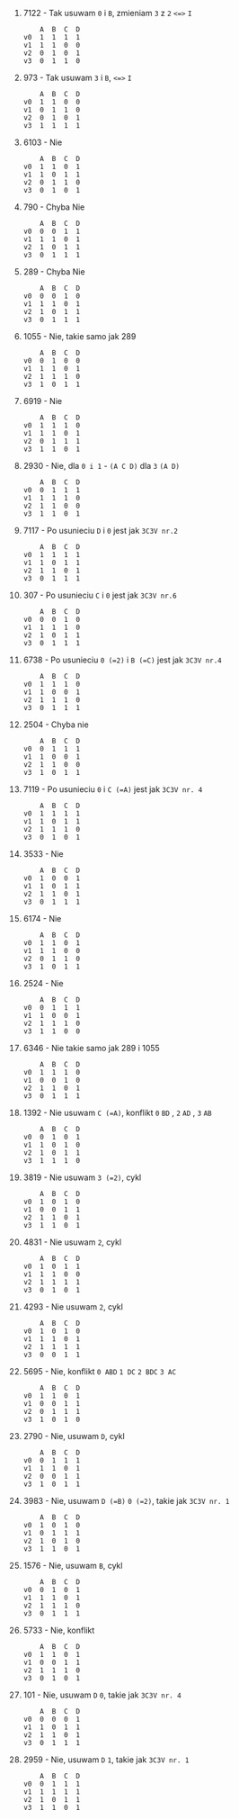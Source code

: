 
1. 7122 - Tak usuwam `0` i `B`, zmieniam `3` z `2` `<=>` `I`
    ```    
        A  B  C  D
    v0  1  1  1  1
    v1  1  1  0  0
    v2  0  1  0  1
    v3  0  1  1  0
    ```
1. 973 - Tak usuwam `3` i `B`, `<=>` `I`
    ```    
        A  B  C  D
    v0  1  1  0  0
    v1  0  1  1  0
    v2  0  1  0  1
    v3  1  1  1  1
    ```
1. 6103 - Nie
    ```
        A  B  C  D
    v0  1  1  0  1
    v1  1  0  1  1
    v2  0  1  1  0
    v3  0  1  0  1
    ```
1. 790 - Chyba Nie
    ```
        A  B  C  D
    v0  0  0  1  1
    v1  1  1  0  1
    v2  1  0  1  1
    v3  0  1  1  1
    ```
1. 289 - Chyba Nie
    ```
        A  B  C  D
    v0  0  0  1  0
    v1  1  1  0  1
    v2  1  0  1  1
    v3  0  1  1  1
    ```
1. 1055 - Nie, takie samo jak 289
    ```
        A  B  C  D
    v0  0  1  0  0
    v1  1  1  0  1
    v2  1  1  1  0
    v3  1  0  1  1
    ```
1. 6919 - Nie
    ```
        A  B  C  D
    v0  1  1  1  0
    v1  1  1  0  1
    v2  0  1  1  1
    v3  1  1  0  1
    ```
1. 2930 - Nie, dla `0 i 1` - `(A C D)` dla `3` `(A D)`
    ```
        A  B  C  D
    v0  0  1  1  1
    v1  1  1  1  0
    v2  1  1  0  0
    v3  1  1  0  1
    ```
1. 7117 - Po usunieciu `D` i `0` jest jak `3C3V nr.2`
    ```
        A  B  C  D
    v0  1  1  1  1
    v1  1  0  1  1
    v2  1  1  0  1
    v3  0  1  1  1
    ```
1. 307 - Po usunieciu `C` i `0` jest jak `3C3V nr.6`
    ```
        A  B  C  D
    v0  0  0  1  0
    v1  1  1  1  0
    v2  1  0  1  1
    v3  0  1  1  1
    ```
1. 6738 - Po usunieciu `0 (=2)` i `B (=C)` jest jak `3C3V nr.4`
    ```
        A  B  C  D
    v0  1  1  1  0
    v1  1  0  0  1
    v2  1  1  1  0
    v3  0  1  1  1
    ```
1. 2504 - Chyba nie
    ```
        A  B  C  D
    v0  0  1  1  1
    v1  1  0  0  1
    v2  1  1  0  0
    v3  1  0  1  1
    ```
1. 7119 - Po usunieciu `0` i `C (=A)` jest jak `3C3V nr. 4`
    ```
        A  B  C  D
    v0  1  1  1  1
    v1  1  0  1  1
    v2  1  1  1  0
    v3  0  1  0  1
    ```
1. 3533 - Nie
    ```
        A  B  C  D
    v0  1  0  0  1
    v1  1  0  1  1
    v2  1  1  0  1
    v3  0  1  1  1
    ```
1. 6174 - Nie
    ```
        A  B  C  D
    v0  1  1  0  1
    v1  1  1  0  0
    v2  0  1  1  0
    v3  1  0  1  1
    ```
1. 2524 - Nie
    ```    
        A  B  C  D
    v0  0  1  1  1
    v1  1  0  0  1
    v2  1  1  1  0
    v3  1  1  0  0
    ```
1. 6346 - Nie takie samo jak 289 i 1055
    ```    
        A  B  C  D
    v0  1  1  1  0
    v1  0  0  1  0
    v2  1  1  0  1
    v3  0  1  1  1
    ```
1. 1392 - Nie usuwam `C (=A)`, konflikt `0` `BD` , `2` `AD` , `3` `AB`
    ```    
        A  B  C  D
    v0  0  1  0  1
    v1  1  0  1  0
    v2  1  0  1  1
    v3  1  1  1  0
    ```
1. 3819 - Nie usuwam `3 (=2)`, cykl
    ```    
        A  B  C  D
    v0  1  0  1  0
    v1  0  0  1  1
    v2  1  1  0  1
    v3  1  1  0  1
    ```
1. 4831 - Nie usuwam `2`, cykl
    ```    
        A  B  C  D
    v0  1  0  1  1
    v1  1  1  0  0
    v2  1  1  1  1
    v3  0  1  0  1
    ```
1. 4293 - Nie usuwam `2`, cykl
    ```    
        A  B  C  D
    v0  1  0  1  0
    v1  1  1  0  1
    v2  1  1  1  1
    v3  0  0  1  1
    ```
1. 5695 - Nie, konflikt `0 ABD` `1 DC` `2 BDC` `3 AC`
    ```    
        A  B  C  D
    v0  1  1  0  1
    v1  0  0  1  1
    v2  0  1  1  1
    v3  1  0  1  0
    ```
1. 2790 - Nie, usuwam `D`, cykl
    ```    
        A  B  C  D
    v0  0  1  1  1
    v1  1  1  0  1
    v2  0  0  1  1
    v3  1  0  1  1
    ```
1. 3983 - Nie, usuwam `D (=B)` `0 (=2)`, takie jak `3C3V nr. 1`
    ```    
        A  B  C  D
    v0  1  0  1  0
    v1  0  1  1  1
    v2  1  0  1  0
    v3  1  1  0  1
    ```
1. 1576 - Nie, usuwam `B`, cykl
    ```    
        A  B  C  D
    v0  0  1  0  1
    v1  1  1  0  1
    v2  1  1  1  0
    v3  0  1  1  1
    ```
1. 5733 - Nie, konflikt
    ```    
        A  B  C  D
    v0  1  1  0  1
    v1  0  0  1  1
    v2  1  1  1  0
    v3  0  1  0  1
    ```
1. 101 - Nie, usuwam `D` `0`, takie jak `3C3V nr. 4`
    ```    
        A  B  C  D
    v0  0  0  0  1
    v1  1  0  1  1
    v2  1  1  0  1
    v3  0  1  1  1
    ```
1. 2959 - Nie, usuwam `D` `1`, takie jak `3C3V nr. 1`
    ```    
        A  B  C  D
    v0  0  1  1  1
    v1  1  1  1  1
    v2  1  0  1  1
    v3  1  1  0  1
    ```